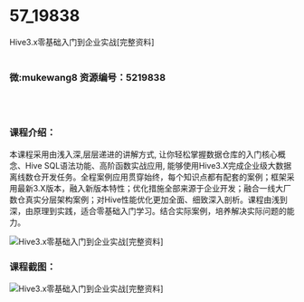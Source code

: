 # 57_19838
Hive3.x零基础入门到企业实战[完整资料]
<br/></br>
<h3>微:mukewang8 资源编号：5219838</h3>
<br/></br>
<h3>课程介绍：</h3>
<p>本课程采用由浅入深,层层递进的讲解方式, 让你轻松掌握数据仓库的入门核心概念、Hive SQL语法功能、高阶函数实战应用, 能够使用Hive3.X完成企业级大数据离线数仓开发任务。全程案例应用贯穿始终，每个知识点都有配套的案例；框架采用最新3.X版本，融入新版本特性；优化措施全部来源于企业开发；融合一线大厂数仓真实分层架构案例；对Hive性能优化更加全面、细致深入剖析。课程由浅到深，由原理到实践，适合零基础入门学习。结合实际案例，培养解决实际问题的能力。</p>
<p><img src="https://www.ko996.com/wp-content/uploads/img/2021/05/1-27-300x159.png" alt="Hive3.x零基础入门到企业实战[完整资料]"></p>
<div class="info-desc">
<h3>课程截图：</h3>
<p><img src="https://www.ko996.com/wp-content/uploads/img/2021/05/2-30.png" alt="Hive3.x零基础入门到企业实战[完整资料]"></p>


			
</div>
